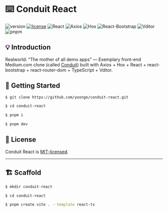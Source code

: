 # ⌨️ Conduit React

![version](https://img.shields.io/badge/version-0.2.0-green) [![license](https://img.shields.io/badge/license-MIT-blue)](./LICENSE) ![React](https://img.shields.io/badge/React-%5E18.2.0-129fca) ![Axios](https://img.shields.io/badge/Axios-%5E1.6.8-5a29e4) ![Hox](https://img.shields.io/badge/Hox-%5E2.1.1-1791ff) ![React-Bootstrap](https://img.shields.io/badge/ReactBootstrap-%5E2.10.1-41e1fd) ![Vditor](https://img.shields.io/badge/Vditor-%5E3.10.2-d43f2a) ![pnpm](https://img.shields.io/badge/pnpm-8.15.6-f69220)


## 💡 Introduction

Realworld: "The mother of all demo apps" — Exemplary front-end Medium.com clone (called [Conduit](https://github.com/yoonge/conduit-react)) built with Axios + Hox + React + react-bootstrap + react-router-dom + TypeScript + Vditor.


## 🔰 Getting Started

```sh
$ git clone https://github.com/yoonge/conduit-react.git

$ cd conduit-react

$ pnpm i

$ pnpm dev
```


<!-- ## 📁 Index -->


<!-- ## ⚡ Features -->


<!-- ## 📌 TODO

- ListItem refactor. -->


## 📄 License

Conduit React is [MIT-licensed](./LICENSE).


<!-- ## 🔗 Links -->


----


## 🏗️ Scaffold

```sh
$ mkdir conduit-react

$ cd conduit-react

$ pnpm create vite . --template react-ts
```

